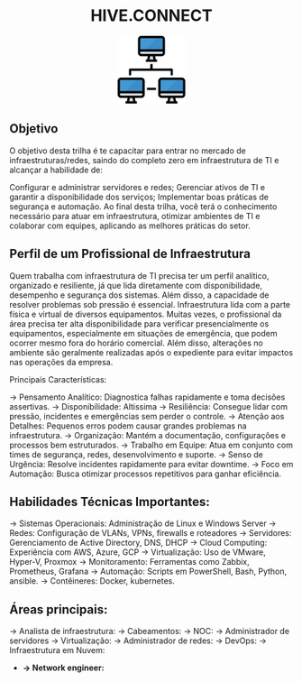 <h1 align="center">HIVE.CONNECT</h1>
<div align="center">
  <img src="rede.png" alt="Git" width="120px" />
</div>

## Objetivo
O objetivo desta trilha é te capacitar para entrar no mercado de infraestruturas/redes, saindo do completo zero em infraestrutura de TI e alcançar a habilidade de:

Configurar e administrar servidores e redes;
Gerenciar ativos de TI e garantir a disponibilidade dos serviços;
Implementar boas práticas de segurança e automação.
Ao final desta trilha, você terá o conhecimento necessário para atuar em infraestrutura, otimizar ambientes de TI e colaborar com equipes, aplicando as melhores práticas do setor.

## Perfil de um Profissional de Infraestrutura
Quem trabalha com infraestrutura de TI precisa ter um perfil analítico, organizado e resiliente, já que lida diretamente com disponibilidade, desempenho e segurança dos sistemas. Além disso, a capacidade de resolver problemas sob pressão é essencial.
Infraestrutura lida com a parte física e virtual de diversos equipamentos. Muitas vezes, o profissional da área precisa ter alta disponibilidade para verificar presencialmente os equipamentos, especialmente em situações de emergência, que podem ocorrer mesmo fora do horário comercial. Além disso, alterações no ambiente são geralmente realizadas após o expediente para evitar impactos nas operações da empresa.
  
  Principais Características:

→ Pensamento Analítico: Diagnostica falhas rapidamente e toma decisões assertivas.
→ Disponibilidade: Altissima 
→ Resiliência: Consegue lidar com pressão, incidentes e emergências sem perder o controle.
→ Atenção aos Detalhes: Pequenos erros podem causar grandes problemas na infraestrutura.
→ Organização: Mantém a documentação, configurações e processos bem estruturados.
→ Trabalho em Equipe: Atua em conjunto com times de segurança, redes, desenvolvimento e suporte.
→ Senso de Urgência: Resolve incidentes rapidamente para evitar downtime.
→ Foco em Automação: Busca otimizar processos repetitivos para ganhar eficiência.

## Habilidades Técnicas Importantes:
→ Sistemas Operacionais: Administração de Linux e Windows Server
→ Redes: Configuração de VLANs, VPNs, firewalls e roteadores
→ Servidores: Gerenciamento de Active Directory, DNS, DHCP
→ Cloud Computing: Experiência com AWS, Azure, GCP
→ Virtualização: Uso de VMware, Hyper-V, Proxmox
→ Monitoramento: Ferramentas como Zabbix, Prometheus, Grafana
→ Automação: Scripts em PowerShell, Bash, Python, ansible.
→ Contêineres: Docker, kubernetes.

## Áreas principais:
→ Analista de infraestrutura:
→ Cabeamentos:
→ NOC:
→ Administrador de servidores
→ Virtualização:
→ Administrador de redes:
→ DevOps:
→ Infraestrutura em Nuvem:
- **→  Network engineer:**
